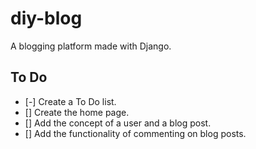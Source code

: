 # diy-blog
A blogging platform made with Django.

## To Do
- [-] Create a To Do list.
- [] Create the home page.
- [] Add the concept of a user and a blog post.
- [] Add the functionality of commenting on blog posts.
